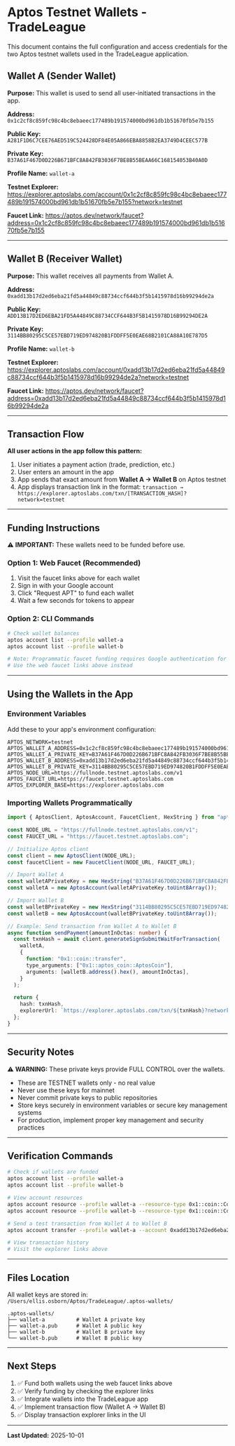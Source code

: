 # Aptos Testnet Wallets - TradeLeague

This document contains the full configuration and access credentials for the two Aptos testnet wallets used in the TradeLeague application.

## Wallet A (Sender Wallet)

**Purpose:** This wallet is used to send all user-initiated transactions in the app.

**Address:** `0x1c2cf8c859fc98c4bc8ebaeec177489b191574000bd961db1b51670fb5e7b155`

**Public Key:** `A281F1D6C7CEE76AED519C524428DF84E05A866EBA8858B2EA3749D4CEEC577B`

**Private Key:** `B37A61F467D0D226B671BFC8A842FB3036F7BE8B55BEAA66C168154053B40A0D`

**Profile Name:** `wallet-a`

**Testnet Explorer:** https://explorer.aptoslabs.com/account/0x1c2cf8c859fc98c4bc8ebaeec177489b191574000bd961db1b51670fb5e7b155?network=testnet

**Faucet Link:** https://aptos.dev/network/faucet?address=0x1c2cf8c859fc98c4bc8ebaeec177489b191574000bd961db1b51670fb5e7b155

---

## Wallet B (Receiver Wallet)

**Purpose:** This wallet receives all payments from Wallet A.

**Address:** `0xadd13b17d2ed6eba21fd5a44849c88734ccf644b3f5b1415978d16b99294de2a`

**Public Key:** `ADD13B17D2ED6EBA21FD5A44849C88734CCF644B3F5B1415978D16B99294DE2A`

**Private Key:** `3114BB80295C5CE57EBD719ED974820B1FDDFF5E0EAE68B2101CA88A10E787D5`

**Profile Name:** `wallet-b`

**Testnet Explorer:** https://explorer.aptoslabs.com/account/0xadd13b17d2ed6eba21fd5a44849c88734ccf644b3f5b1415978d16b99294de2a?network=testnet

**Faucet Link:** https://aptos.dev/network/faucet?address=0xadd13b17d2ed6eba21fd5a44849c88734ccf644b3f5b1415978d16b99294de2a

---

## Transaction Flow

**All user actions in the app follow this pattern:**

1. User initiates a payment action (trade, prediction, etc.)
2. User enters an amount in the app
3. App sends that exact amount from **Wallet A → Wallet B** on Aptos testnet
4. App displays transaction link in the format: `transaction → https://explorer.aptoslabs.com/txn/[TRANSACTION_HASH]?network=testnet`

---

## Funding Instructions

⚠️ **IMPORTANT:** These wallets need to be funded before use.

### Option 1: Web Faucet (Recommended)

1. Visit the faucet links above for each wallet
2. Sign in with your Google account
3. Click "Request APT" to fund each wallet
4. Wait a few seconds for tokens to appear

### Option 2: CLI Commands

```bash
# Check wallet balances
aptos account list --profile wallet-a
aptos account list --profile wallet-b

# Note: Programmatic faucet funding requires Google authentication for testnet
# Use the web faucet links above instead
```

---

## Using the Wallets in the App

### Environment Variables

Add these to your app's environment configuration:

```env
APTOS_NETWORK=testnet
APTOS_WALLET_A_ADDRESS=0x1c2cf8c859fc98c4bc8ebaeec177489b191574000bd961db1b51670fb5e7b155
APTOS_WALLET_A_PRIVATE_KEY=B37A61F467D0D226B671BFC8A842FB3036F7BE8B55BEAA66C168154053B40A0D
APTOS_WALLET_B_ADDRESS=0xadd13b17d2ed6eba21fd5a44849c88734ccf644b3f5b1415978d16b99294de2a
APTOS_WALLET_B_PRIVATE_KEY=3114BB80295C5CE57EBD719ED974820B1FDDFF5E0EAE68B2101CA88A10E787D5
APTOS_NODE_URL=https://fullnode.testnet.aptoslabs.com/v1
APTOS_FAUCET_URL=https://faucet.testnet.aptoslabs.com
APTOS_EXPLORER_BASE=https://explorer.aptoslabs.com
```

### Importing Wallets Programmatically

```typescript
import { AptosClient, AptosAccount, FaucetClient, HexString } from "aptos";

const NODE_URL = "https://fullnode.testnet.aptoslabs.com/v1";
const FAUCET_URL = "https://faucet.testnet.aptoslabs.com";

// Initialize Aptos client
const client = new AptosClient(NODE_URL);
const faucetClient = new FaucetClient(NODE_URL, FAUCET_URL);

// Import Wallet A
const walletAPrivateKey = new HexString("B37A61F467D0D226B671BFC8A842FB3036F7BE8B55BEAA66C168154053B40A0D");
const walletA = new AptosAccount(walletAPrivateKey.toUint8Array());

// Import Wallet B
const walletBPrivateKey = new HexString("3114BB80295C5CE57EBD719ED974820B1FDDFF5E0EAE68B2101CA88A10E787D5");
const walletB = new AptosAccount(walletBPrivateKey.toUint8Array());

// Example: Send transaction from Wallet A to Wallet B
async function sendPayment(amountInOctas: number) {
  const txnHash = await client.generateSignSubmitWaitForTransaction(
    walletA,
    {
      function: "0x1::coin::transfer",
      type_arguments: ["0x1::aptos_coin::AptosCoin"],
      arguments: [walletB.address().hex(), amountInOctas],
    }
  );

  return {
    hash: txnHash,
    explorerUrl: `https://explorer.aptoslabs.com/txn/${txnHash}?network=testnet`
  };
}
```

---

## Security Notes

⚠️ **WARNING:** These private keys provide FULL CONTROL over the wallets.

- These are TESTNET wallets only - no real value
- Never use these keys for mainnet
- Never commit private keys to public repositories
- Store keys securely in environment variables or secure key management systems
- For production, implement proper key management and security practices

---

## Verification Commands

```bash
# Check if wallets are funded
aptos account list --profile wallet-a
aptos account list --profile wallet-b

# View account resources
aptos account resource --profile wallet-a --resource-type 0x1::coin::CoinStore<0x1::aptos_coin::AptosCoin>
aptos account resource --profile wallet-b --resource-type 0x1::coin::CoinStore<0x1::aptos_coin::AptosCoin>

# Send a test transaction from Wallet A to Wallet B
aptos account transfer --profile wallet-a --account 0xadd13b17d2ed6eba21fd5a44849c88734ccf644b3f5b1415978d16b99294de2a --amount 1000000

# View transaction history
# Visit the explorer links above
```

---

## Files Location

All wallet keys are stored in: `/Users/ellis.osborn/Aptos/TradeLeague/.aptos-wallets/`

```
.aptos-wallets/
├── wallet-a          # Wallet A private key
├── wallet-a.pub      # Wallet A public key
├── wallet-b          # Wallet B private key
└── wallet-b.pub      # Wallet B public key
```

---

## Next Steps

1. ✅ Fund both wallets using the web faucet links above
2. ✅ Verify funding by checking the explorer links
3. ✅ Integrate wallets into the TradeLeague app
4. ✅ Implement transaction flow (Wallet A → Wallet B)
5. ✅ Display transaction explorer links in the UI

---

**Last Updated:** 2025-10-01
